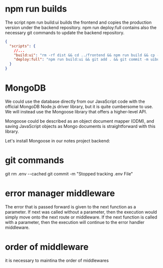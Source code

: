 # npm run builds
The script npm run build:ui builds the frontend and copies the production version under the backend repository. npm run deploy:full contains also the necessary git commands to update the backend repository.

``` json
{
  "scripts": {
    //...
    "build:ui": "rm -rf dist && cd ../frontend && npm run build && cp -r dist ../backend",
    "deploy:full": "npm run build:ui && git add . && git commit -m uibuild && git push"
  }
}
```


# MongoDB
We could use the database directly from our JavaScript code with the official MongoDB Node.js driver library, but it is quite cumbersome to use. We will instead use the Mongoose library that offers a higher-level API.

Mongoose could be described as an object document mapper (ODM), and saving JavaScript objects as Mongo documents is straightforward with this library.

Let's install Mongoose in our notes project backend:



# git commands
git rm .env --cached
git commit -m "Stopped tracking .env File"

# error manager middleware
The error that is passed forward is given to the next function as a parameter. If next was called without a parameter, then the execution would simply move onto the next route or middleware. If the next function is called with a parameter, then the execution will continue to the error handler middleware. 

# order of middleware
it is necessary to maintina the order of middlewares

